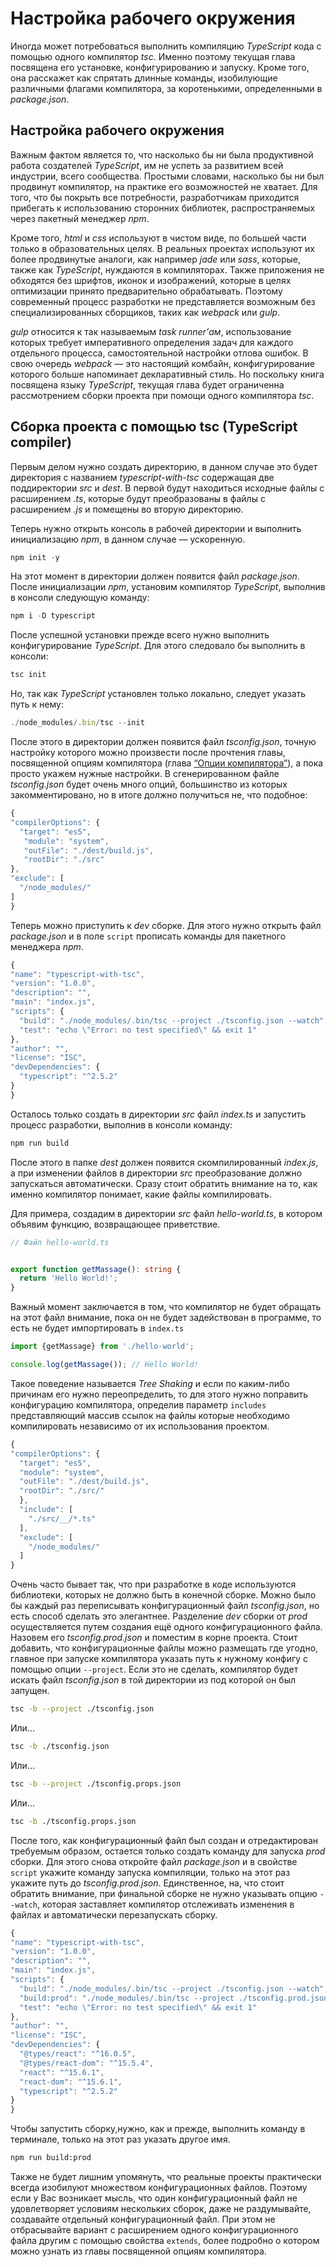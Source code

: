# Настройка рабочего окружения

Иногда может потребоваться выполнить компиляцию _TypeScript_ кода с помощью одного компилятор _tsc_. Именно поэтому текущая глава посвящена его установке, конфигурированию и запуску. Кроме того, она расскажет как спрятать длинные команды, изобилующие различными флагами компилятора, за коротенькими, определенными в _package.json_.



## Настройка рабочего окружения

Важным фактом является то, что насколько бы ни была продуктивной работа создателей _TypeScript_, им не успеть за развитием всей индустрии, всего сообщества. Простыми словами, насколько бы ни был продвинут компилятор, на практике его возможностей не хватает. Для того, что бы покрыть все потребности, разработчикам приходится прибегать к использованию сторонних библиотек, распространяемых через пакетный менеджер _npm_.

Кроме того, _html_ и _css_ используют в чистом виде, по большей части только в образовательных целях. В реальных проектах используют их более продвинутые аналоги, как например _jade_ или _sass_, которые, также как _TypeScript_, нуждаются в компиляторах. Также приложения не обходятся без шрифтов, иконок и изображений, которые в целях оптимизации принято предварительно обрабатывать. Поэтому современный процесс разработки не представляется возможным без специализированных сборщиков, таких как _webpack_ или _gulp_.

_gulp_ относится к так называемым _task runner’ам_, использование которых требует императивного определения задач для каждого отдельного процесса, самостоятельной настройки отлова ошибок. В свою очередь _webpack_ — это настоящий комбайн, конфигурирование которого больше напоминает декларативный стиль. Но поскольку книга посвящена языку _TypeScript_, текущая глава будет ограниченна рассмотрением сборки проекта при помощи одного компилятора _tsc_.


## Сборка проекта с помощью tsc (TypeScript compiler)

Первым делом нужно создать директорию, в данном случае это будет директория с названием _typescript-with-tsc_ содержащая две поддиректории _src_ и _dest_. В первой будут находиться исходные файлы с расширением _.ts_, которые будут преобразованы в файлы с расширением _.js_ и помещены во вторую директорию. 

Теперь нужно открыть консоль в рабочей директории и выполнить инициализацию _npm_, в данном случае — ускоренную.

`````ts
npm init -y
`````

На этот момент в директории должен появится файл _package.json_. После инициализации _npm_, установим компилятор _TypeScript_, выполнив в консоли следующую команду:

`````ts
npm i -D typescript
`````

После успешной установки прежде всего нужно выполнить конфигурирование _TypeScript_. Для этого следовало бы выполнить в консоли:

`````ts
tsc init
`````

Но, так как _TypeScript_ установлен только локально, следует указать путь к нему:

`````ts
./node_modules/.bin/tsc --init
`````

После этого в директории должен появится файл _tsconfig.json_, точную настройку которого можно произвести после прочтения главы, посвященной опциям компилятора (глава [“Опции компилятора”](../060.(Компилятор)%20Опции%20компилятора)), а пока просто укажем нужные настройки. В сгенерированном файле _tsconfig.json_ будет очень много опций, большинство из которых закомментировано, но в итоге должно получиться не, что подобное:

`````ts
{
"compilerOptions": {
  "target": "es5",
   "module": "system", 
   "outFile": "./dest/build.js", 
   "rootDir": "./src" 
},
"exclude": [
  "/node_modules/"
]
}
`````

Теперь можно приступить к _dev_ сборке. Для этого нужно открыть файл _package.json_ и в поле `script` прописать команды для пакетного менеджера _npm_.

`````ts
{
"name": "typescript-with-tsc",
"version": "1.0.0",
"description": "",
"main": "index.js",
"scripts": {
  "build": "./node_modules/.bin/tsc --project ./tsconfig.json --watch",
  "test": "echo \"Error: no test specified\" && exit 1"
},
"author": "",
"license": "ISC",
"devDependencies": {
  "typescript": "^2.5.2"
}
}
`````
Осталось только создать в директории _src_ файл _index.ts_ и запустить процесс разработки, выполнив в консоли команду:

`````ts
npm run build
`````

После этого в папке _dest_ должен появится скомпилированный _index.js_, а при изменении файлов в директории _src_ преобразование должно запускаться автоматически. Сразу стоит обратить внимание на то, как именно компилятор понимает, какие файлы компилировать. 

Для примера, создадим в директории _src_ файл _hello-world.ts_, в котором объявим функцию, возвращающее приветствие.

`````ts
// Файл hello-world.ts


export function getMassage(): string {
  return 'Hello World!';
}
`````

Важный момент заключается в том, что компилятор не будет обращать на этот файл внимание, пока он не будет задействован в программе, то есть не будет импортировать в `index.ts`

`````ts
import {getMassage} from './hello-world';

console.log(getMassage()); // Hello World!
`````

Такое поведение называется _Tree Shaking_ и если по каким-либо причинам его нужно переопределить, то для этого нужно поправить конфигурацию компилятора, определив параметр `includes` представляющий массив ссылок на файлы которые необходимо компилировать независимо от их использования проектом.

`````ts
{
"compilerOptions": {
  "target": "es5",
  "module": "system",
  "outFile": "./dest/build.js",
  "rootDir": "./src/"  
  },
  "include": [
    "./src/__/*.ts"
  ],
  "exclude": [
    "/node_modules/"
  ]
}
`````

Очень часто бывает так, что при разработке в коде используются библиотеки, которых не должно быть в конечной сборке. Можно было бы каждый раз переписывать конфигурационный файл _tsconfig.json_, но есть способ сделать это элегантнее. Разделение _dev_ сборки от _prod_ осуществляется путем создания ещё одного конфигурационного файла. Назовем его _tsconfig.prod.json_ и поместим в корне проекта. Стоит добавить, что конфигурационные файлы можно размещать где угодно, главное при запуске компилятора указать путь к нужному конфигу с помощью опции `--project`. Если это не сделать, компилятор будет искать файл _tsconfig.json_ в той директории из под которой он был запущен.

`````sh
tsc -b --project ./tsconfig.json
`````

Или...

`````sh
tsc -b ./tsconfig.json
`````

Или...

`````sh
tsc -b --project ./tsconfig.props.json
`````

Или...

`````sh
tsc -b ./tsconfig.props.json
`````

После того, как конфигурационный файл был создан и отредактирован требуемым образом, остается только создать команду для запуска _prod_ сборки. Для этого снова откройте файл _package.json_ и в свойстве `script` укажите команду запуска компиляции, только на этот раз укажите путь до _tsconfig.prod.json_. Единственное, на, что стоит обратить внимание, при финальной сборке не нужно указывать опцию  `--watch`, которая заставляет компилятор отслеживать изменения в файлах и автоматически перезапускать сборку.

`````ts
{
"name": "typescript-with-tsc",
"version": "1.0.0",
"description": "",
"main": "index.js",
"scripts": {
  "build": "./node_modules/.bin/tsc --project ./tsconfig.json --watch",
  "build:prod": "./node_modules/.bin/tsc --project ./tsconfig.prod.json",
  "test": "echo \"Error: no test specified\" && exit 1"
},
"author": "",
"license": "ISC",
"devDependencies": {
  "@types/react": "^16.0.5",
  "@types/react-dom": "^15.5.4",
  "react": "^15.6.1",
  "react-dom": "^15.6.1",
  "typescript": "^2.5.2"
}
}
`````

Чтобы запустить сборку,нужно, как и прежде, выполнить команду в терминале, только на этот раз указать другое имя.

`````sh
npm run build:prod
`````

Также не будет лишним упомянуть, что реальные проекты практически всегда изобилуют множеством конфигурационных файлов. Поэтому если у Вас возникает мысль, что один конфигурационный файл не удовлетворяет условиям нескольких сборок, даже не раздумывайте, создавайте отдельный конфигурационный файл. При этом не отбрасывайте вариант с расширением одного конфигурационного файла другим с помощью свойства `extends`, более подробно о котором можно узнать из главы посвященной опциям компилятора.
